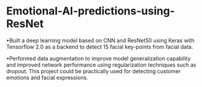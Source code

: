 # Emotional-AI-predictions-using-ResNet
•Built a deep learning model based on CNN and ResNet50 using Keras with Tensorflow 2.0 as a backend to detect 15 facial key-points from facial data.

•Performed data augmentation to improve model generalization capability and improved network performance using regularization techniques such as   dropout. This project could be practically used for detecting customer emotions and facial expressions.


